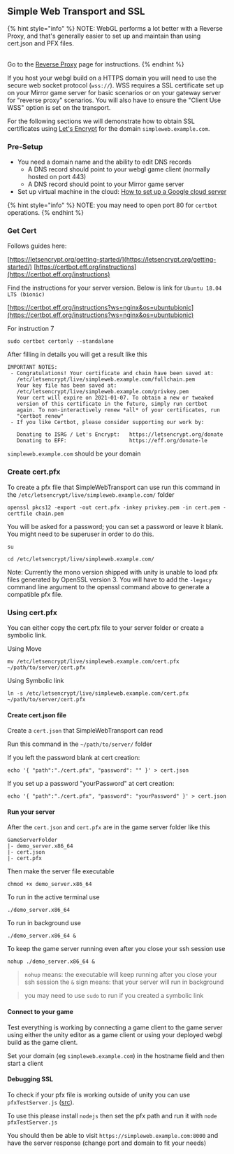 ## Simple Web Transport and SSL

{% hint style="info" %}
NOTE: WebGL performs a lot better with a Reverse Proxy, and that's generally easier to set up and maintain than using cert.json and PFX files.

\
Go to the [Reverse Proxy](../../reverse-proxy/) page for instructions.
{% endhint %}

If you host your webgl build on a HTTPS domain you will need to use the secure web socket protocol (`wss://`). WSS requires a SSL certificate set up on your Mirror game server for basic scenarios or on your gateway server for "reverse proxy" scenarios. You will also have to ensure the "Client Use WSS" option is set on the transport.

For the following sections we will demonstrate how to obtain SSL certificates using [Let's Encrypt](https://letsencrypt.org/) for the domain `simpleweb.example.com`.

### Pre-Setup

* You need a domain name and the ability to edit DNS records
    * A DNS record should point to your webgl game client (normally hosted on port 443)
    * A DNS record should point to your Mirror game server
* Set up virtual machine in the cloud: [How to set up a Google cloud server](https://mirror-networking.com/docs/Articles/Guides/DevServer/gcloud/index.html)

{% hint style="info" %}
NOTE: you may need to open port 80 for `certbot` operations.
{% endhint %}

### Get Cert

Follows guides here:

[https://letsencrypt.org/getting-started/](https://letsencrypt.org/getting-started/) [https://certbot.eff.org/instructions](https://certbot.eff.org/instructions)

Find the instructions for your server version. Below is link for `Ubuntu 18.04 LTS (bionic)`

[https://certbot.eff.org/instructions?ws=nginx&os=ubuntubionic](https://certbot.eff.org/instructions?ws=nginx&os=ubuntubionic)

For instruction 7

```
sudo certbot certonly --standalone
```

After filling in details you will get a result like this

```
IMPORTANT NOTES:
 - Congratulations! Your certificate and chain have been saved at:
   /etc/letsencrypt/live/simpleweb.example.com/fullchain.pem
   Your key file has been saved at:
   /etc/letsencrypt/live/simpleweb.example.com/privkey.pem
   Your cert will expire on 2021-01-07. To obtain a new or tweaked
   version of this certificate in the future, simply run certbot
   again. To non-interactively renew *all* of your certificates, run
   "certbot renew"
 - If you like Certbot, please consider supporting our work by:

   Donating to ISRG / Let's Encrypt:   https://letsencrypt.org/donate
   Donating to EFF:                    https://eff.org/donate-le
```

`simpleweb.example.com` should be your domain

### Create cert.pfx

To create a pfx file that SimpleWebTransport can use run this command in the `/etc/letsencrypt/live/simpleweb.example.com/` folder

```
openssl pkcs12 -export -out cert.pfx -inkey privkey.pem -in cert.pem -certfile chain.pem
```

You will be asked for a password; you can set a password or leave it blank. You might need to be superuser in order to do this.

```
su

cd /etc/letsencrypt/live/simpleweb.example.com/
```

Note: Currently the mono version shipped with unity is unable to load pfx files generated by OpenSSL version 3. You will have to add the `-legacy` command line argument to the openssl command above to generate a compatible pfx file.

### Using cert.pfx

You can either copy the cert.pfx file to your server folder or create a symbolic link.

Using Move

```
mv /etc/letsencrypt/live/simpleweb.example.com/cert.pfx ~/path/to/server/cert.pfx
```

Using Symbolic link

```
ln -s /etc/letsencrypt/live/simpleweb.example.com/cert.pfx ~/path/to/server/cert.pfx
```

#### Create cert.json file

Create a `cert.json` that SimpleWebTransport can read

Run this command in the `~/path/to/server/` folder

If you left the password blank at cert creation:

```
echo '{ "path":"./cert.pfx", "password": "" }' > cert.json
```

If you set up a password "yourPassword" at cert creation:

```
echo '{ "path":"./cert.pfx", "password": "yourPassword" }' > cert.json
```

#### Run your server

After the `cert.json` and `cert.pfx` are in the game server folder like this

```
GameServerFolder
|- demo_server.x86_64
|- cert.json
|- cert.pfx
```

Then make the server file executable

```
chmod +x demo_server.x86_64
```

To run in the active terminal use

```
./demo_server.x86_64
```

To run in background use

```
./demo_server.x86_64 &
```

To keep the game server running even after you close your ssh session use

```
nohup ./demo_server.x86_64 &
```

> `nohup` means: the executable will keep running after you close your ssh session the `&` sign means: that your server will run in background

> you may need to use `sudo` to run if you created a symbolic link

#### Connect to your game

Test everything is working by connecting a game client to the game server using either the unity editor as a game client or using your deployed webgl build as the game client.

Set your domain (eg `simpleweb.example.com`) in the hostname field and then start a client

#### Debugging SSL

To check if your pfx file is working outside of unity you can use `pfxTestServer.js` ([src](https://github.com/James-Frowen/SimpleWebTransport/blob/master/DebugScripts~/node~/pfxTestServer.js)).

To use this please install `nodejs` then set the pfx path and run it with `node pfxTestServer.js`

You should then be able to visit `https://simpleweb.example.com:8000` and have the server response (change port and domain to fit your needs)
